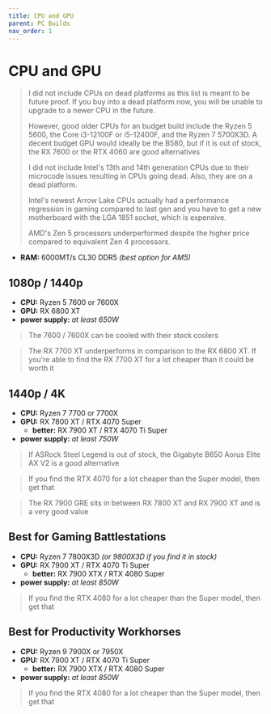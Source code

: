 ```yaml
---
title: CPU and GPU
parent: PC Builds
nav_order: 1
---
```

# CPU and GPU

> I did not include CPUs on dead platforms as this list is meant to be future proof. If you buy into a dead platform now, you will be unable to upgrade to a newer CPU in the future.
> 
> However, good older CPUs for an budget build include the Ryzen 5 5600, the Core i3-12100F or i5-12400F, and the Ryzen 7 5700X3D. A decent budget GPU would ideally be the B580, but if it is out of stock, the RX 7600 or the RTX 4060 are good alternatives
> 
> I did not include Intel's 13th and 14th generation CPUs due to their microcode issues resulting in CPUs going dead. Also, they are on a dead platform.
> 
> Intel's newest Arrow Lake CPUs actually had a performance regression in gaming compared to last gen and you have to get a new motherboard with the LGA 1851 socket, which is expensive. 
> 
> AMD's Zen 5 processors underperformed despite the higher price compared to equivalent Zen 4 processors.

- **RAM:** 6000MT/s CL30 DDR5 *(best option for AM5)*

## 1080p / 1440p

- **CPU:** Ryzen 5 7600 or 7600X
- **GPU:** RX 6800 XT
- **power supply:** *at least 650W*

> The 7600 / 7600X can be cooled with their stock coolers


> The RX 7700 XT underperforms in comparison to the RX 6800 XT. If you're able to find the RX 7700 XT for a lot cheaper than it could be worth it

## 1440p / 4K

- **CPU:** Ryzen 7 7700 or 7700X
- **GPU:** RX 7800 XT / RTX 4070 Super
	- **better:** RX 7900 XT / RTX 4070 Ti Super
- **power supply:** *at least 750W*

> If ASRock Steel Legend is out of stock, the Gigabyte B650 Aorus Elite AX V2 is a good alternative

> If you find the RTX 4070 for a lot cheaper than the Super model, then get that

> The RX 7900 GRE sits in between RX 7800 XT and RX 7900 XT and is a very good value

## Best for Gaming Battlestations

- **CPU:** Ryzen 7 7800X3D *(or 9800X3D if you find it in stock)*
- **GPU:** RX 7900 XT / RTX 4070 Ti Super
	- **better:** RX 7900 XTX / RTX 4080 Super
- **power supply:** *at least 850W*

> If you find the RTX 4080 for a lot cheaper than the Super model, then get that

## Best for Productivity Workhorses

- **CPU:** Ryzen 9 7900X or 7950X
- **GPU:** RX 7900 XT / RTX 4070 Ti Super
	- **better:** RX 7900 XTX / RTX 4080 Super
- **power supply:** *at least 850W*

> If you find the RTX 4080 for a lot cheaper than the Super model, then get that
